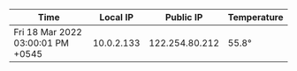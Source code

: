 | Time     | Local IP | Public IP | Temperature |
| ----------- | ----------- | ----------- | ----------- |
| Fri 18 Mar 2022 03:00:01 PM +0545      | 10.0.2.133     | 122.254.80.212  | 55.8° |
